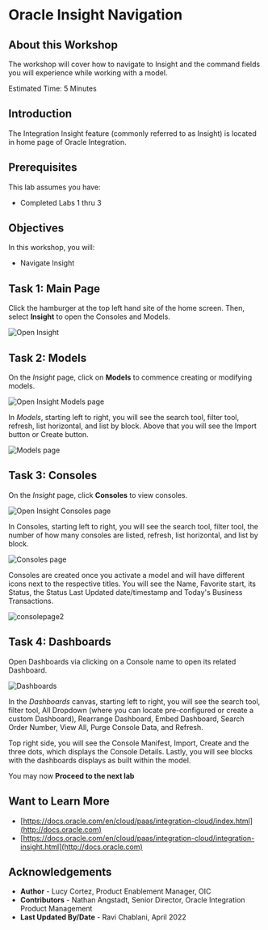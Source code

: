 # Oracle Insight Navigation

## About this Workshop

The workshop will cover how to navigate to Insight and the command fields you will experience while working with a model.

Estimated Time: 5 Minutes

## Introduction

The Integration Insight feature (commonly referred to as Insight) is located in home page of Oracle Integration.

## Prerequisites

This lab assumes you have:

* Completed Labs 1 thru 3 

## Objectives

In this workshop, you will:

* Navigate Insight

## Task 1: Main Page
Click the hamburger at the top left hand site of the home screen. Then, select **Insight** to open the Consoles and Models.

![Open Insight](./images/insight.jpg)

## Task 2: Models
On the *Insight* page, click on **Models** to commence creating or modifying models.

![Open Insight Models page](./images/models.jpg)

In *Models*, starting left to right, you will see the search tool, filter tool, refresh, list horizontal, and list by block. Above that you will see the Import button or Create button.

![Models page](./images/modelpage.jpg " ")


## Task 3: Consoles

On the *Insight* page, click **Consoles** to view consoles.

![Open Insight Consoles page](./images/console.jpg " ")

In Consoles, starting left to right, you will see the search tool, filter tool, the number of how many consoles are listed, refresh, list horizontal, and list by block.

![Consoles page](./images/consolepage.jpg)

Consoles are created once you activate a model and will have different icons next to the respective titles. You will see the Name, Favorite start, its Status, the Status Last Updated date/timestamp and Today's Business Transactions.

![consolepage2](./images/consolepage2.jpg " ")


## Task 4: Dashboards

Open Dashboards via clicking on a Console name to open its related Dashboard.

![Dashboards](./images/feb2021-opp-order-console.jpg " ")

In the *Dashboards* canvas, starting left to right, you will see the search tool, filter tool, All Dropdown (where you can locate pre-configured or create a custom Dashboard), Rearrange Dashboard, Embed Dashboard, Search Order Number, View All, Purge Console Data, and Refresh.

Top right side, you will see the Console Manifest, Import, Create and the three dots, which displays the Console Details. Lastly, you will see blocks with the dashboards displays as built within the model.

You may now **Proceed to the next lab**

## Want to Learn More

* [https://docs.oracle.com/en/cloud/paas/integration-cloud/index.html](http://docs.oracle.com)
* [https://docs.oracle.com/en/cloud/paas/integration-cloud/integration-insight.html](http://docs.oracle.com)

## Acknowledgements
* **Author** - Lucy Cortez, Product Enablement Manager, OIC
* **Contributors** -  Nathan Angstadt, Senior Director, Oracle Integration Product Management
* **Last Updated By/Date** - Ravi Chablani, April 2022
